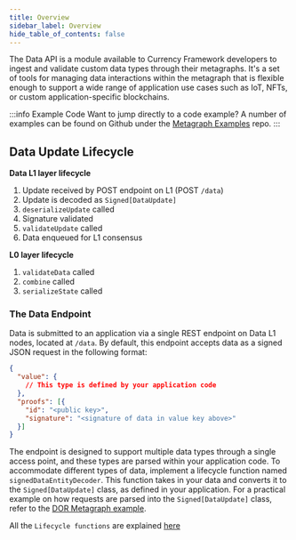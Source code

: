 ```yaml
---
title: Overview
sidebar_label: Overview
hide_table_of_contents: false
---
```


<intro-end />

The Data API is a module available to Currency Framework developers to ingest and validate custom data types through their metagraphs. It's a set of tools for managing data interactions within the metagraph that is flexible enough to support a wide range of application use cases such as IoT, NFTs, or custom application-specific blockchains. 

:::info Example Code
Want to jump directly to a code example? A number of examples can be found on Github under the [Metagraph Examples](https://github.com/Constellation-Labs/metagraph-examples/tree/main/examples) repo.
:::


## Data Update Lifecycle
__Data L1 layer lifecycle__
1. Update received by POST endpoint on L1 (POST `/data`)
2. Update is decoded as `Signed[DataUpdate]`
3. `deserializeUpdate` called
4. Signature validated
5. `validateUpdate` called
6. Data enqueued for L1 consensus


__L0 layer lifecycle__
1. `validateData` called
2. `combine` called
3. `serializeState` called

### The Data Endpoint
Data is submitted to an application via a single REST endpoint on Data L1 nodes, located at `/data`. By default, this endpoint accepts data as a signed JSON request in the following format:

```json
{
  "value": {
    // This type is defined by your application code
  },
  "proofs": [{
    "id": "<public key>",
    "signature": "<signature of data in value key above>"
  }]
}
```

The endpoint is designed to support multiple data types through a single access point, and these types are parsed within your application code. To accommodate different types of data,  implement a lifecycle function named `signedDataEntityDecoder`. This function takes in your data and converts it to the `Signed[DataUpdate]` class, as defined in your application. For a practical example on how requests are parsed into the `Signed[DataUpdate]` class, refer to the [DOR Metagraph example](https://github.com/Constellation-Labs/dor-metagraph).

All the `Lifecycle functions` are explained [here](./lifecycle-functions)